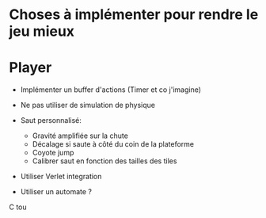 
# Choses à implémenter pour rendre le jeu mieux
# Player

- Implémenter un buffer d'actions (Timer et co j'imagine)
- Ne pas utiliser de simulation de physique
- Saut personnalisé:
    * Gravité amplifiée sur la chute
    * Décalage si saute à côté du coin de la plateforme
    * Coyote jump
    * Calibrer saut en fonction des tailles des tiles

- Utiliser Verlet integration
- Utiliser un automate ?

C tou


